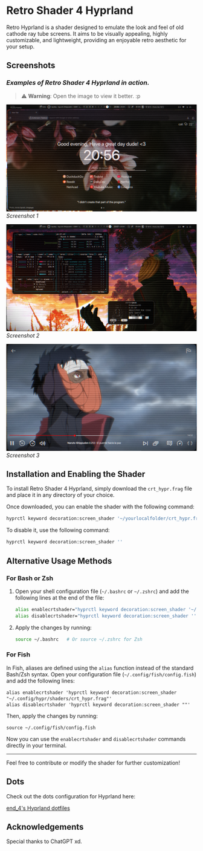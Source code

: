 
# Retro Shader 4 Hyprland

Retro Hyprland is a shader designed to emulate the look and feel of old cathode ray tube screens. It aims to be visually appealing, highly customizable, and lightweight, providing an enjoyable retro aesthetic for your setup.

## Screenshots

### *Examples of Retro Shader 4 Hyprland in action.*
> ⚠️ **Warning**: Open the image to view it better. :p 

![Pic1](./media/image1.png)
*Screenshot 1*

![Pic2](./media/image2.png)
*Screenshot 2*

![Pic3](./media/image3.png)
*Screenshot 3*


## Installation and Enabling the Shader

To install Retro Shader 4 Hyprland, simply download the `crt_hypr.frag` file and place it in any directory of your choice.

Once downloaded, you can enable the shader with the following command:

```sh
hyprctl keyword decoration:screen_shader '~/yourlocalfolder/crt_hypr.frag'
```

To disable it, use the following command:

```sh
hyprctl keyword decoration:screen_shader ''
```

## Alternative Usage Methods

### For Bash or Zsh

1. Open your shell configuration file (`~/.bashrc` or `~/.zshrc`) and add the following lines at the end of the file:

    ```bash
    alias enablecrtshader="hyprctl keyword decoration:screen_shader '~/.config/hypr/shaders/crt_hypr.frag'"
    alias disablecrtshader="hyprctl keyword decoration:screen_shader ''"
    ```

2. Apply the changes by running:

    ```sh
    source ~/.bashrc   # Or source ~/.zshrc for Zsh
    ```

### For Fish

In Fish, aliases are defined using the `alias` function instead of the standard Bash/Zsh syntax. Open your configuration file (`~/.config/fish/config.fish`) and add the following lines:

```fish
alias enablecrtshader 'hyprctl keyword decoration:screen_shader "~/.config/hypr/shaders/crt_hypr.frag"'
alias disablecrtshader 'hyprctl keyword decoration:screen_shader ""'
```

Then, apply the changes by running:

```fish
source ~/.config/fish/config.fish
```

Now you can use the `enablecrtshader` and `disablecrtshader` commands directly in your terminal.

---

Feel free to contribute or modify the shader for further customization!

## Dots

Check out the dots configuration for Hyprland here:

[end_4's Hyprland dotfiles](https://github.com/end-4/dots-hyprland/tree/main)

## Acknowledgements

Special thanks to ChatGPT xd.

